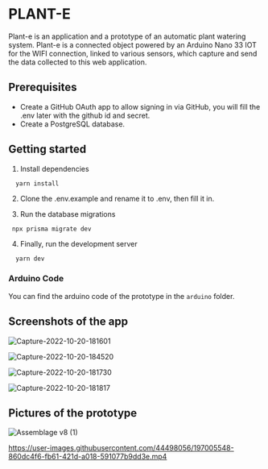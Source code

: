 # PLANT-E

Plant-e is an application and a prototype of an automatic plant watering system. Plant-e is a connected object powered by an Arduino Nano 33 IOT for the WIFI connection, linked to various sensors, which capture and send the data collected to this web application.

## Prerequisites

- Create a GitHub OAuth app to allow signing in via GitHub, you will fill the .env later with the github id and secret.
- Create a PostgreSQL database.

## Getting started

1. Install dependencies
```
  yarn install
```

2. Clone the .env.example and rename it to .env, then fill it in.

3. Run the database migrations

```
 npx prisma migrate dev
```

4. Finally, run the development server
```
  yarn dev
```

### Arduino Code

You can find the arduino code of the prototype in the `arduino` folder.


## Screenshots of the app

![Capture-2022-10-20-181601](https://user-images.githubusercontent.com/44498056/197003155-8a5043b8-f1de-4728-9513-f17b15515bd0.png)

![Capture-2022-10-20-184520](https://user-images.githubusercontent.com/44498056/197009307-cb8a9b03-75d8-4766-ad45-e18d2ded829a.png)

![Capture-2022-10-20-181730](https://user-images.githubusercontent.com/44498056/197003658-ee6bf31f-40eb-46e8-9044-66156abc01dd.png)

![Capture-2022-10-20-181817](https://user-images.githubusercontent.com/44498056/197003682-f0812cb7-b178-42d3-8a03-7cb0b58f9706.png)

## Pictures of the prototype

![Assemblage v8 (1)](https://user-images.githubusercontent.com/44498056/197005514-cca3b93f-73ec-4c9c-898a-0ccdd1c4ceb7.png)


https://user-images.githubusercontent.com/44498056/197005548-860dc4f6-fb61-421d-a018-591077b9dd3e.mp4

